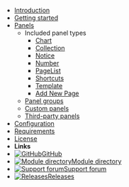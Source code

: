 * [Introduction](/)
* [Getting started](getting-started.md)
* [Panels](panels.md)
  * Included panel types
    * [Chart](panels/chart.md)
    * [Collection](panels/collection.md)
    * [Notice](panels/notice.md)
    * [Number](panels/number.md)
    * [PageList](panels/page-list.md)
    * [Shortcuts](panels/shortcuts.md)
    * [Template](panels/template.md)
    * [Add New Page](panels/add-new.md)
  * [Panel groups](panels/groups.md)
  * [Custom panels](panels/custom.md)
  * [Third-party panels](panels/third-party.md)
* [Configuration](configuration.md)
* [Requirements](requirements.md)
* [License](license.md)
* **Links**
* [![GitHub](https://icongram.jgog.in/simple/github.svg?color=808080&size=16)GitHub](https://github.com/daun/processwire-dashboard)
* [![Module directory](https://icongram.jgog.in/fontawesome/book.svg?color=808080&size=16)Module directory](https://modules.processwire.com/modules/dashboard/)
* [![Support forum](https://icongram.jgog.in/fontawesome/commenting.svg?color=808080&size=16)Support forum](https://processwire.com/talk/topic/22847-processwire-dashboard/)
* [![Releases](https://icongram.jgog.in/fontawesome/history.svg?color=808080&size=16)Releases](https://github.com/daun/processwire-dashboard/releases)
